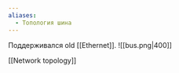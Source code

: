 ```yaml
---
aliases:
  - Топология шина
---
```

Поддерживался old [[Ethernet]].
![[bus.png|400]]

[[Network topology]]